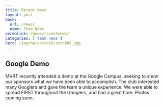 ```yaml
---
title: Recent News
layout: post
back:
  url: /news/
  name: Team News
permalink: /news/recentnews/
categories: ['team news']
hero: /img/hero/stock/stock05.jpg
---
```


## Google Demo

MVRT recently attended a demo at the Google Campus, seeking
to show our sponsors what we have been able to accomplish.
The club interested many Googlers and gave the team a unique
experience. We were able to spread FIRST throughout the Googlers,
and had a great time. Photos coming soon.
